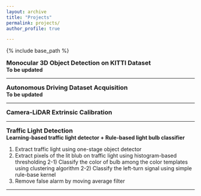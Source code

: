 ```yaml
---
layout: archive
title: "Projects"
permalink: projects/
author_profile: true

---
```


<style type='text/css'> 
h2, h3, h4, h5, h6 {margin: 0;}
.br {display: block; margin-bottom: 0em; margin: 0;} 
</style>

{% include base_path %}

### Monocular 3D Object Detection on KITTI Dataset
#### To be updated
---------------------------------------

### Autonomous Driving Dataset Acquisition
#### To be updated
---------------------------------------

### Camera-LiDAR Extrinsic Calibration



---------------------------------------

### Traffic Light Detection

#### Learning-based traffic light detector + Rule-based light bulb classifier  
1) Extract traffic light using one-stage object detector
2) Extract pixels of the lit blub on traffic light using histogram-based thresholding
 2-1) Classify the color of bulb among the color templates using clustering algorithm
 2-2) Classify the left-turn signal using simple rule-base kernel
3) Remove false alarm by moving average filter

---------------------------------------
